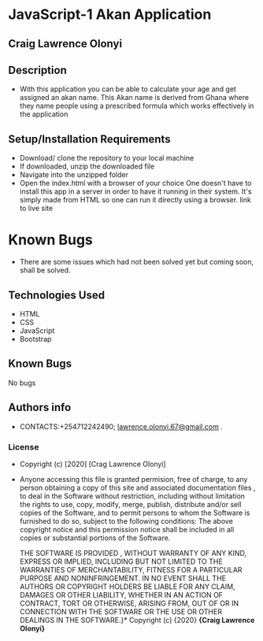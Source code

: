 # JavaScript-1 Akan Application
## Craig Lawrence Olonyi
## Description
* With this application you can be able to calculate your age 
and get assigned an akan name. This Akan name is derived from 
Ghana where they name people using a prescribed formula which 
works effectively in the application
## Setup/Installation Requirements
* Download/ clone the repository to your local machine
* If downloaded, unzip the downloaded file
* Navigate into the unzipped folder
* Open the index.html with a browser of your choice One doesn't have to install this app in a server in order to have it   running   in their system. It's simply made from HTML so one can run it directly using a browser.
link to live site

# Known Bugs
* There are some issues which had not been solved yet but coming soon,   shall be solved.
## Technologies Used
* HTML
* CSS
* JavaScript
* Bootstrap
## Known Bugs
No bugs
## Authors info
* CONTACTS:+254712242490; lawrence.olonyi.67@gmail.com .
### License
* Copyright (c) [2020] [Crag Lawrence Olonyi]
* Anyone accessing this file is  granted permision, free of charge, to any person obtaining a copy
  of this site and associated documentation files , to deal
  in the Software without restriction, including without limitation the rights
  to use, copy, modify, merge, publish, distribute and/or sell
  copies of the Software, and to permit persons to whom the Software is
  furnished to do so, subject to the following conditions:
  The above copyright notice and this permission notice shall be included in all
  copies or substantial portions of the Software.

  THE SOFTWARE IS PROVIDED , WITHOUT WARRANTY OF ANY KIND, EXPRESS OR
  IMPLIED, INCLUDING BUT NOT LIMITED TO THE WARRANTIES OF MERCHANTABILITY,
  FITNESS FOR A PARTICULAR PURPOSE AND NONINFRINGEMENT. IN NO EVENT SHALL THE
  AUTHORS OR COPYRIGHT HOLDERS BE LIABLE FOR ANY CLAIM, DAMAGES OR OTHER
  LIABILITY, WHETHER IN AN ACTION OF CONTRACT, TORT OR OTHERWISE, ARISING FROM,
  OUT OF OR IN CONNECTION WITH THE SOFTWARE OR THE USE OR OTHER DEALINGS IN THE
  SOFTWARE.}*
  Copyright (c) {2020} **{Craig Lawrence Olonyi}**
